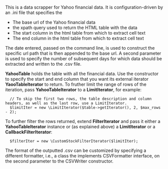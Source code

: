 This is a data scrapper for Yahoo financial data. It is configuration-driven by an .ini file that specifies the

* The base url of the Yahoo financial data
* the xpath query used to return the HTML table with the data
* The start column in the html table from which to extract cell text
* The end column in the html table from which to extract cell text

The date entered, passed on the command line, is used to construct the specific url path that is then appended to the base url. A second parameter is used to specify
the number of subsequent days for which data should be extracted and written to the .csv file. 

**YahooTable** holds the table with all the financial data. Use the constructor to specify the start and end column that you want its external iterator **YaooTableIterator**
to return.  To fruther limit the range of rows of the iteration, pass **YahooTableIterator** to a **LimitIterator**, for example:

	  // To skip the first two rows, the table description and column headers, as well as the last row, use a LimitIterator.
	  $limitIter = new \LimitIterator($table->getIterator(), 2, $max_rows - 2); 

To further filter the rows returned, extend **FilterIterator** and pass it either a **YahooTableIterator** instance or (as explained above) a **LimitIterator** or a **CallbackFilterIterator**:

	  $filterIter = new \CustomStockFilterIterator($limitIter);

The format of the outputted .csv can be customized by specifying a different formatter, i.e., a class the implements CSVFormatter interface, on the second parameter to
the CSVWriter constructor.
